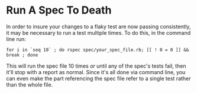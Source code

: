 # Run A Spec To Death

In order to insure your changes to a flaky test are now passing consistently, it may be necessary to run a test multiple times. To do this, in the command line run:

```
for i in `seq 10` ; do rspec spec/your_spec_file.rb; [[ ! 0 = 0 ]] && break ; done
```

This will run the spec file 10 times *or* until any of the spec's tests fail, then it'll stop with a report as normal. Since it's all done via command line, you can even make the part referencing the spec file refer to a single test rather than the whole file.
